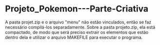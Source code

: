 # Projeto_Pokemon---Parte-Criativa

A pasta projet.zip e o arquivo "menu" não estão vinculados, então se faz necessário compilá-los separadamente. Sobre a pasta projeto.zip, ela está compactado, de modo que será preciso extrair os elementos que estão dentro dela e utilizar o arquivo MAKEFILE para executar o programa.
